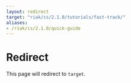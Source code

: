 ```yaml
---
layout: redirect
target: "riak/cs/2.1.0/tutorials/fast-track/"
aliases:
- /riak/cs/2.1.0/quick-guide
---
```


# Redirect

This page will redirect to `target`.
